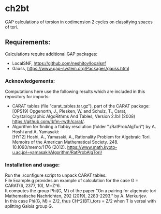 # ch2bt
GAP calculations of torsion in codimension 2 cycles on classifying spaces of tori.


## Requirements:
Calculations require additional GAP packages:
* LocalSNF, https://github.com/neshitov/localsnf
* Gauss, https://www.gap-system.org/Packages/gauss.html

### Acknowledgements:
Computations here use the following results which are included in this repository for imports:

* CARAT tables (file "carat_tables.tar.gz"), part of the CARAT package:<br> [OPS19] Opgenorth, J., Plesken, W. and Schulz, T., Carat, Crystallographic AlgoRithms And Tables, Version 2.1b1 (2008)
https://github.com/lbfm-rwth/carat/.
* Algorithm for finding a flabby resolution (folder "./RatProbAlgTori") by A. Hoshi and A. Yamasaki:<br>
[HY12] Hoshi, A., Yamasaki, A., Rationality Problem for Algebraic Tori. Memoirs of the American Mathematical Society. 248. 10.1090/memo/1176 (2012). https://www.math.kyoto-u.ac.jp/~yamasaki/Algorithm/RatProbAlgTori/

### Installation and usage:
Run the ./configure script to unpack CARAT tables.<br>
File Example.g provides an example of calculation for the case
G = CARAT(6, 2377, 10), M=Z^6.<br> It computes the group Phi(G, M) of the paper
"On a pairing for algebraic tori
Mathematische Nachrichten, 292 (2019), 2283-2293." by A. Merkurjev. <br>
In this case Phi(G, M) = Z/2, thus CH^2(BT)_tors = Z/2 when T is versal with splitting Galois group G.
